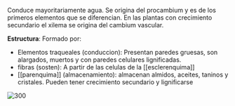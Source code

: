 Conduce mayoritariamente agua.
Se origina del procambium y es de los primeros elementos que se diferencian. En las plantas con crecimiento secundario el xilema se origina del cambium vascular.

**Estructura**:
Formado por:
- Elementos traqueales (conduccion): Presentan paredes gruesas, son alargados, muertos y con paredes celulares lignificadas.
- fibras (sosten): A partir de las celulas de la [[esclerenquima]] 
- [[parenquima]] (almacenamiento): almacenan almidos, aceites, taninos y cristales. Pueden tener crecimiento secundario y lignificarse

![300](https://i.imgur.com/WLSVLxi.png)
